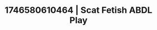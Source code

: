 ---
categories:
- Sensual selfie
- AI-generated
- Glowing skin
- Pleasure mapping
- Artistic nudes
- ASMR
- Soft domination
- Cosplay
image: /assets/images/1746580610464.jpg
layout: post
seo:
  description: Featured content with premium ABDL Play, Scat Fetish. HD images available.
  keywords: ABDL Play, Scat Fetish
  og_image: /assets/images/1746580610464.jpg
  schema_type: VisualArtwork
tags:
- '#1746580610464'
- ABDL Play
- Scat Fetish
title: 1746580610464 | Scat Fetish ABDL Play
---